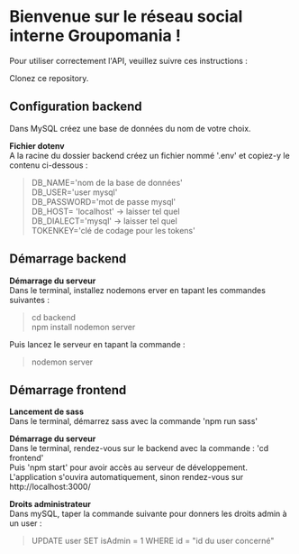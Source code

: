 # Bienvenue sur le réseau social interne Groupomania  !

Pour utiliser correctement l'API, veuillez suivre ces instructions :  

Clonez ce repository.

## Configuration backend
Dans MySQL créez une base de données du nom de votre choix.

**Fichier dotenv**  
A la racine du dossier backend créez un fichier nommé '.env' et copiez-y le contenu ci-dessous :

>DB_NAME='nom de la base de données'  
>DB_USER='user mysql'  
>DB_PASSWORD='mot de passe mysql'  
>DB_HOST= 'localhost' -> laisser tel quel  
>DB_DIALECT='mysql' -> laisser tel quel  
>TOKENKEY='clé de codage pour les tokens'  

## Démarrage backend

**Démarrage du serveur**  
Dans le terminal, installez nodemons erver en tapant les commandes suivantes :   
>cd backend  
>npm install nodemon server  

Puis lancez le serveur en tapant la commande :  
>nodemon server  

## Démarrage frontend

**Lancement de sass**  
Dans le terminal, démarrez sass avec la commande 'npm run sass'

**Démarrage du serveur**  
Dans le terminal, rendez-vous sur le backend avec la commande :  'cd frontend'  
Puis 'npm start' pour avoir accès au serveur de développement.  
L'application s'ouvira automatiquement, sinon rendez-vous sur http://localhost:3000/  

**Droits administrateur**  
 Dans mySQL, taper la commande suivante pour donners les droits admin à un user :  
 >UPDATE user SET isAdmin = 1 WHERE id = "id du user concerné"